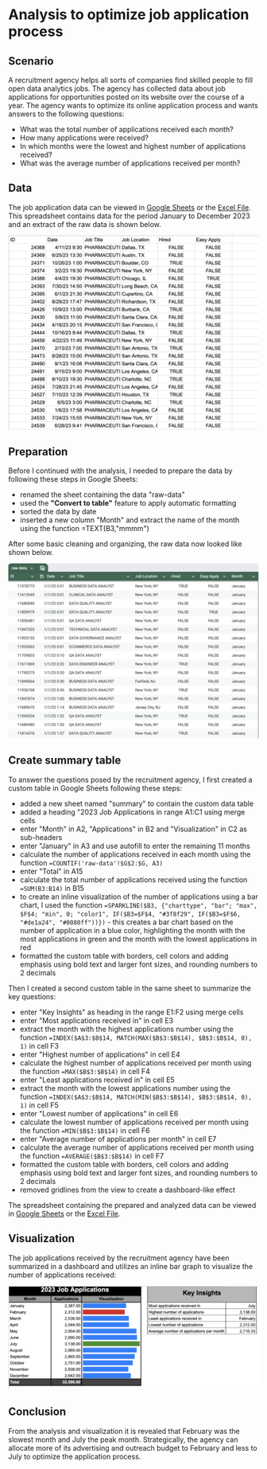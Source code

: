 # Analysis to optimize job application process

## Scenario

A recruitment agency helps all sorts of companies find skilled people to fill open data analytics jobs. The agency has collected data about job applications for opportunities posted on its website over the course of a year. The agency wants to optimize its online application process and wants answers to the following questions:

- What was the total number of applications received each month?
- How many applications were received?
- In which months were the lowest and highest number of applications received?
- What was the average number of applications received per month?

## Data

The job application data can be viewed in [Google Sheets](https://docs.google.com/spreadsheets/d/1LYWzuQIUgfwi19fXt756EnuLYpeZTXs76ywPG6HbAK0/edit?usp=sharing) or the [Excel File](/activities/spreadsheets/c02m03-recruitment-agency-data.xlsx). This spreadsheet contains data for the period January to December 2023 and an extract of the raw data is shown below.

![Job Application Data](/activities/spreadsheets/c02m03-recruitment-agency-data.png 'Job Application Data')

## Preparation

Before I continued with the analysis, I needed to prepare the data by following these steps in Google Sheets:

- renamed the sheet containing the data "raw-data"
- used the **"Convert to table"** feature to apply automatic formatting
- sorted the data by date
- inserted a new column "Month" and extract the name of the month using the function =TEXT(B3,"mmmm")

After some basic cleaning and organizing, the raw data now looked like shown below.

![Job Application Data cleaned](/activities/spreadsheets/c02m03-recruitment-agency-data-prep.png 'Job Application Data cleaned')

## Create summary table

To answer the questions posed by the recruitment agency, I first created a custom table in Google Sheets following these steps:

- added a new sheet named "summary" to contain the custom data table
- added a heading "2023 Job Applications in range A1:C1 using merge cells
- enter "Month" in A2, "Applications" in B2 and "Visualization" in C2 as sub-headers
- enter "January" in A3 and use autofill to enter the remaining 11 months
- calculate the number of applications received in each month using the function `=COUNTIF('raw-data'!$G$2:$G, A3)`
- enter "Total" in A15
- calculate the total number of applications received using the function `=SUM(B3:B14)` in B15
- to create an inline visualization of the number of applications using a bar chart, I used the function `=SPARKLINE($B3, {"charttype", "bar"; "max", $F$4; "min", 0; "color1", IF($B3=$F$4, "#3f8f29", IF($B3=$F$6, "#de1a24", "#0080ff"))})` - this creates a bar chart based on the number of application in a blue color, highlighting the month with the most applications in green and the month with the lowest applications in red
- formatted the custom table with borders, cell colors and adding emphasis using bold text and larger font sizes, and rounding numbers to 2 decimals

Then I created a second custom table in the same sheet to summarize the key questions:

- enter "Key Insights" as heading in the range E1:F2 using merge cells
- enter "Most applications received in" in cell E3
- extract the month with the highest applications number using the function `=INDEX($A$3:$B$14, MATCH(MAX($B$3:$B$14), $B$3:$B$14, 0), 1)` in cell F3
- enter "Highest number of applications" in cell E4
- calculate the highest number of applications received per month using the function `=MAX($B$3:$B$14)` in cell F4
- enter "Least applications received in" in cell E5
- extract the month with the lowest applications number using the function `=INDEX($A$3:$B$14, MATCH(MIN($B$3:$B$14), $B$3:$B$14, 0), 1)` in cell F5
- enter "Lowest number of applications" in cell E6
- calculate the lowest number of applications received per month using the function `=MIN($B$3:$B$14)` in cell F6
- enter "Average number of applications per month" in cell E7
- calculate the average number of applications received per month using the function `=AVERAGE($B$3:$B$14)` in cell F7
- formatted the custom table with borders, cell colors and adding emphasis using bold text and larger font sizes, and rounding numbers to 2 decimals
- removed gridlines from the view to create a dashboard-like effect

The spreadsheet containing the prepared and analyzed data can be viewed in [Google Sheets](https://docs.google.com/spreadsheets/d/1uZfHQZqDhgQCk3I6cxulgwnRyPszvs9_o9N1HJUk7pU/edit?usp=sharing) or the [Excel File](/activities/spreadsheets/c02m03-recruitment-agency-analysis.xlsx).

## Visualization

The job applications received by the recruitment agency have been summarized in a dashboard and utilizes an inline bar graph to visualize the number of applications received:

![Job Application Analysis](/activities/spreadsheets/c02m03-recruitment-agency-analysis.png 'Job Application Analysis')

## Conclusion

From the analysis and visualization it is revealed that February was the slowest month and July the peak month. Strategically, the agency can allocate more of its advertising and outreach budget to February and less to July to optimize the application process.
